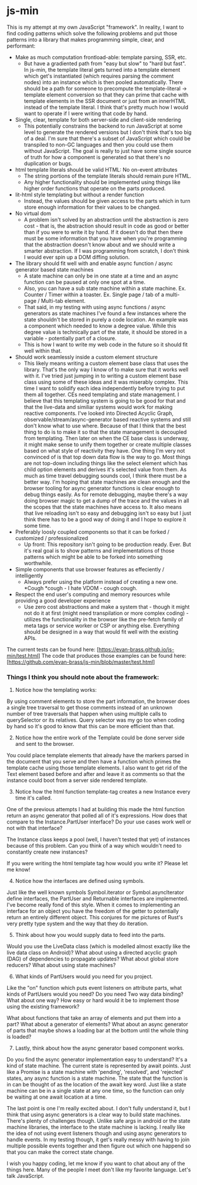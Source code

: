 # js-min
This is my attempt at my own JavaScript "framework".  In reality, I want to find coding patterns which solve the following problems and put those patterns into a library that makes programming simple, clear, and performant:

* Make as much computation frontload-able: template parsing, SSR, etc.
  * But have a gradiented path from "easy but slow" to "hard but fast".  In js-min, the template literal gets turned into a template element which get's instantiated (which requires parsing the comment nodes) into an instance which is then pooled automatically.  There should be a path for someone to precompute the template-literal -> template element conversion so that they can prime that cache with template elements in the SSR document or just from an innerHTML instead of the template literal.  I think that's pretty much how I would want to operate if I were writing that code by hand.
* Single, clear, template for both server-side and client-side rendering
  * This potentially constrains the backend to run JavaScript at some level to generate the rendered versions but I don't think that's too big of a deal.  I'm sure that there's a subset of JavaScript which could be transpiled to non-GC languages and then you could use them without JavaScript.  The goal is really to just have some single source of truth for how a component is generated so that there's no duplication or bugs.
* html template literals should be valid HTML: No on-event attributes
  * The string portions of the template literals should remain pure HTML.
  * Any higher functionality should be implemented using things like higher order functions that operate on the parts produced.
* lit-html style templating but without a render function
  * Instead, the values should be given access to the parts which in turn store enough information for their values to be changed.
* No virtual dom
  * A problem isn't solved by an abstraction until the abstraction is zero cost - that is, the abstraction should result in code as good or better than if you were to write it by hand.  If it doesn't do that then there must be some information that you have when you're programming that the abstraction doesn't know about and we should write a smarter abstraction.  If I was programming from scratch, I don't think I would ever spin up a DOM diffing solution.
* The library should fit well with and enable async function / async generator based state machines
  * A state machine can only be in one state at a time and an async function can be paused at only one spot at a time.
  * Also, you can have a sub state machine within a state machine. Ex. Counter / Timer within a toaster.  Ex. Single page / tab of a multi-page / Multi-tab element.
  * That said, in my testing with using async functions / async generators as state machines I've found a few instances where the state shouldn't be stored in purely a code location.  An example was a component which needed to know a degree value.  While this degree value is technically part of the state, it should be stored in a variable - potentially part of a closure.
  * This is how I want to write my web code in the future so it should fit well within that.
* Should work seamlessly inside a custom element structure
  * This likely means writing a custom element base class that uses the library.  That's the only way I know of to make sure that it works well with it.  I've tried just jumping in to writing a custom element base class using some of these ideas and it was miserably complex.  This time I want to solidify each idea independently before trying to put them all together.  CEs need templating and state management.  I believe that this templating system is going to be good for that and that the live-data and similiar systems would work for making reactive components.  I've looked into Directed Acyclic Graph, observable/stream/async-generator based reactive systems and still don't know what to use where.  Because of that I think that the best thing to do is to make it so that the state management is decoupled from templating.  Then later on when the CE base class is underway, it might make sense to unify them together or create multiple classes based on what style of reactivity they have.  One thing I'm very not convinced of is that top down data flow is the way to go.  Most things are not top-down including things like the select element which has child option elements and derives it's selected value from them.  As much as time travel debugging sounds cool, I think there must be a better way.  I'm hoping that state machines are clean enough and the browser tooling for async generator functions is clear enough to debug things easily.  As for remote debugging, maybe there's a way doing browser magic to get a dump of the trace and the values in all the scopes that the state machines have access to.  It also means that live reloading isn't so easy and debugging isn't so easy but I just think there has to be a good way of doing it and I hope to explore it some time.
* Preferably loosly coupled components so that it can be forked / customized / professionalized
  * Up front: This repository isn't going to be production ready.  Ever.  But it's real goal is to show patterns and implementations of those patterns which might be able to be forked into something worthwhile.
* Simple components that use browser features as effeciently / intelligently
  * Always prefer using the platform instead of creating a new one.  *Cough *cough - I hate VDOM - cough cough.
* Respect the end user's computing and memory resources while providing a good developer experience
  * Use zero cost abstractions and make a system that - though it might not do it at first (might need transpilation or more complex coding) - utilizes the functionality in the browser like the pre-fetch family of meta tags or service worker or CSP or anything else.  Everything should be designed in a way that would fit well with the existing APIs.

The current tests can be found here: [https://evan-brass.github.io/js-min/test.html] 
The code that produces those examples can be found here: [https://github.com/evan-brass/js-min/blob/master/test.html]

### Things I think you should note about the framework:
1. Notice how the templating works:

By using comment elements to store the part information, the browser does a single tree traversal to get those comments instead of an unknown number of tree traversals that happen when using multiple calls to querySelector or its relatives.  Query selector was my go too when coding by hand so it's good to know that this can be more efficient than that.

2. Notice how the entire work of the Template could be done server side and sent to the browser.

You could place template elements that already have the markers parsed in the document that you serve and then have a function which primes the template cache using those template elements.  I also want to get rid of the Text element based before and after and leave it as comments so that the instance could boot from a server side rendered template.

3. Notice how the html function template-tag creates a new Instance every time it's called.

One of the previous attempts I had at building this made the html function return an async generator that polled all of it's expressions.  How does that compare to the Instance.PartUser interface?  Do your use cases work well or not with that interface?

The Instance class keeps a pool (well, I haven't tested that yet) of instances because of this problem.  Can you think of a way which wouldn't need to constantly create new instances?

If you were writing the html template tag how would you write it?  Please let me know!

4. Notice how the interfaces are defined using symbols.

Just like the well known symbols Symbol.iterator or Symbol.asyncIterator define interfaces, the PartUser and Returnable interfaces are implemented.  I've become really fond of this style.  When it comes to implementing an interface for an object you have the freedom of the getter to potentially return an entirely different object.  This conjures for me pictures of Rust's very pretty type system and the way that they do iteration.

5. Think about how you would supply data to feed into the parts.

Would you use the LiveData class (which is modelled almost exactly like the live data class on Android)?  What about using a directed acyclic graph (DAG) of dependencies to propagate updates?  What about global store reducers?  What about using state machines?

6. What kinds of PartUsers would you need for you project.

Like the "on" function which puts event listeners on attribute parts, what kinds of PartUsers would you need?  Do you need Two way data binding?  What about one way?  How easy or hard would it be to implement those using the existing framework?

What about functions that take an array of elements and put them into a part?  What about a generator of elements?  What about an async generator of parts that maybe shows a loading bar at the bottom until the whole thing is loaded?

7. Lastly, think about how the async generator based component works.

Do you find the async generator implementation easy to understand?  It's a kind of state machine.  The current state is represented by await points.  Just like a Promise is a state machine with 'pending', 'resolved', and 'rejected' states, any async function is a state machine.  The state that the function is in can be thought of as the location of the await key word.  Just like a state machine can be in a single state at any one time, so the function can only be waiting at one await location at a time.

The last point is one I'm really excited about.  I don't fully understand it, but I think that using async generators is a clear way to build state machines.  There's plenty of challenges though.  Unlike safe args in android or the state machine libraries, the interface to the state machine is lacking.  I really like the idea of not using event listeners though and using async generators to handle events.  In my testing though, it get's really messy with having to join multiple possible events together and then figure out which one happend so that you can make the correct state change.

I wish you happy coding, let me know if you want to chat about any of the things here.  Many of the people I meet don't like my favorite language.  Let's talk JavaScript.